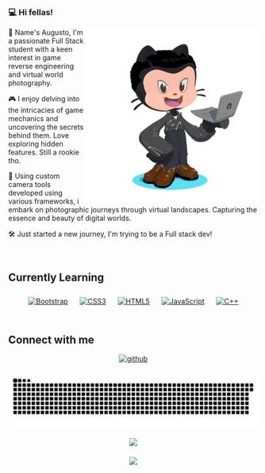 ### 💻 Hi fellas!  
  

<div align="right">
<img src="https://raw.githubusercontent.com/sotojeriaaugusto/sotojeriaaugusto/main/greetings-avatar-01a.png" align="right" height="350" width="350" />
</div>  
  

👋 Name's Augusto, I'm a passionate Full Stack student with a keen interest in game reverse engineering and virtual world photography.

🎮 I enjoy delving into the intricacies of game mechanics and uncovering the secrets behind them. Love exploring hidden features. Still a rookie tho.

📸 Using custom camera tools developed using various frameworks, i embark on photographic journeys through virtual landscapes. Capturing the essence and beauty of digital worlds.

🛠️ Just started a new journey, I'm trying to be a Full stack dev!  
  

<br/>  


## Currently Learning
<div align="center">  
<a href="https://getbootstrap.com/docs/3.4/javascript/" target="_blank"><img style="margin: 10px" src="https://profilinator.rishav.dev/skills-assets/bootstrap-plain.svg" alt="Bootstrap" height="50" /></a>  
<a href="https://www.w3schools.com/css/" target="_blank"><img style="margin: 10px" src="https://profilinator.rishav.dev/skills-assets/css3-original-wordmark.svg" alt="CSS3" height="50" /></a>  
<a href="https://en.wikipedia.org/wiki/HTML5" target="_blank"><img style="margin: 10px" src="https://profilinator.rishav.dev/skills-assets/html5-original-wordmark.svg" alt="HTML5" height="50" /></a>  
<a href="https://www.javascript.com/" target="_blank"><img style="margin: 10px" src="https://profilinator.rishav.dev/skills-assets/javascript-original.svg" alt="JavaScript" height="50" /></a>  
<a href="https://www.cplusplus.com/" target="_blank"><img style="margin: 10px" src="https://profilinator.rishav.dev/skills-assets/cplusplus-original.svg" alt="C++" height="50" /></a>  
</div>  

<br/>  


## Connect with me  
<div align="center">
<a href="https://github.com/sotojeriaaugusto" target="_blank">
<img src=https://img.shields.io/badge/github-%2324292e.svg?&style=for-the-badge&logo=github&logoColor=white alt=github style="margin-bottom: 5px;" />
</a>  
</div>  
  

<br/>  

 <img src="https://raw.githubusercontent.com/sotojeriaaugusto/sotojeriaaugusto/output/snake.svg" alt="Snake animation" /> 

<br/>  

  

<br/>  

<div align="center"><img src="https://spotify-github-profile.vercel.app/api/view?uid=31id5yoohmmnrdh647khe7b5jbri&cover_image=true&theme=default&show_offline=false&background_color=121212&interchange=false&bar_color=2d4e9a&bar_color_cover=false" /></div>  

<br/>  

<div align="center">
<img src="https://komarev.com/ghpvc/?username=sotojeriaaugusto&&style=flat-square" align="center" />
</div>  
  

<br/>  

<div align="center"></div>
<br />

